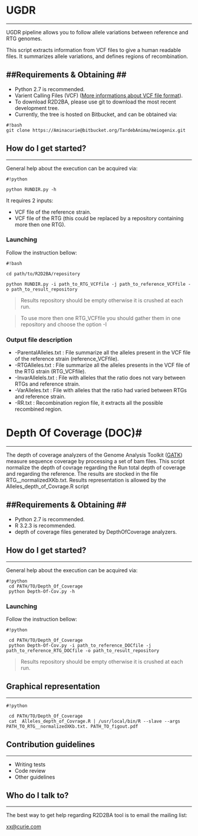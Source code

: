 # UGDR #
------------
UGDR pipeline allows you to follow allele variations between reference  and RTG genomes.

This script extracts information from VCF files to give a human readable 
files.  It summarizes allele variations, and defines regions of recombination.

##Requirements & Obtaining ##
------------

* Python 2.7 is recommended. 
* Varient Calling Files (VCF) ([More informations about VCF file format](http://www.1000genomes.org/wiki/Analysis/vcf4.0)).
* To download R2D2BA, please use git to download the most recent development
tree.  
* Currently, the tree is hosted on Bitbucket, and can be obtained via:

```
#!bash
git clone https://Aminacurie@bitbucket.org/TardebAnima/meiogenix.git

```
## How do I get started? ##
------------

General help about the execution can be acquired via:

```
#!python

python RUNDIR.py -h
```
It requires 2 inputs:

* VCF file of the reference strain. 
* VCF file of the RTG (this could be replaced by a repository containing more then one RTG).

### Launching ###

Follow the instruction bellow:

```
#!bash

cd path/to/R2D2BA/repository

python RUNDIR.py -i path_to_RTG_VCFfile -j path_to_reference_VCFfile -o path_to_result_repository

```
 
> Results repository should be empty otherwise it is crushed at each run.

> To use more then one RTG_VCFfile you should gather them in one repository and choose the option -I 

### Output file description ###

* -ParentalAlleles.txt : File summarize all the alleles present in the VCF file of the reference strain (reference_VCFfile). 
* -RTGAlleles.txt : File summarize all the alleles presents in the VCF file of the RTG strain (RTG_VCFfile).
* -InvarAllelels.txt : File with alleles that the ratio does not vary between RTGs and reference strain.  
* -VarAlleles.txt : File with alleles that the ratio had varied between RTGs and reference strain.
* -RR.txt : Recombination region file, it extracts all the possible recombined region.



# Depth Of Coverage (DOC)#
------------
The depth of coverage analyzers of the Genome Analysis Toolkit ([GATK](https://software.broadinstitute.org/gatk/gatkdocs/org_broadinstitute_gatk_tools_walkers_coverage_DepthOfCoverage.php)) measure sequence coverage by processing a set of bam files. 
This script normalize the depth of covrage regarding the Run total depth of coverage and regarding the reference. The results are stocked in the file RTG__normalizedXKb.txt.
Results representation is allowed by the Alleles_depth_of_Covrage.R script

##Requirements & Obtaining ##
------------

* Python 2.7 is recommended. 
* R 3.2.3 is recommended.
* depth of coverage files generated by DepthOfCoverage analyzers.

## How do I get started? ##
------------

General help about the execution can be acquired via:

```
#!python
 cd PATH/TO/Depth_Of_Coverage
 python Depth-Of-Cov.py -h
```

### Launching ###

Follow the instruction bellow:

```
#!python

 cd PATH/TO/Depth_Of_Coverage
 python Depth-Of-Cov.py -i path_to_reference_DOCfile -j path_to_reference_RTG_DOCfile -o path_to_result_repository

```
 
> Results repository should be empty otherwise it is crushed at each run.

## Graphical representation ##
------------

```
#!python

 cd PATH/TO/Depth_Of_Coverage
 cat  Alleles_depth_of_Covrage.R | /usr/local/bin/R --slave --args PATH_TO_RTG__normalizedXKb.txt. PATH_TO_figout.pdf

``` 






## Contribution guidelines ##
------------

* Writing tests
* Code review
* Other guidelines


## Who do I talk to? ##
------------

The best way to get help regarding R2D2BA tool is to email the mailing list:

xx@curie.com
